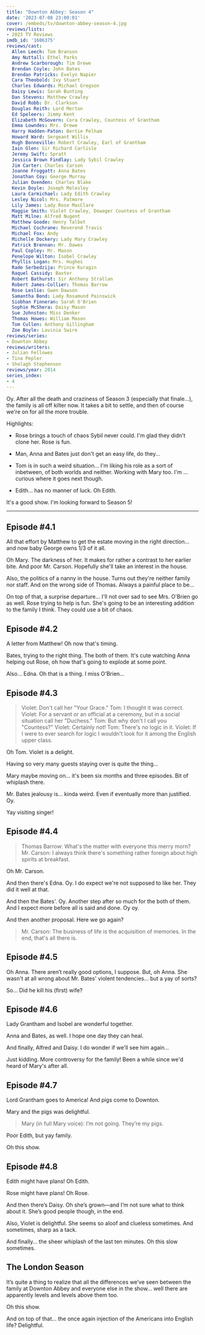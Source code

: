 ```yaml
---
title: "Downton Abbey: Season 4"
date: '2023-07-08 23:00:01'
cover: /embeds/tv/downton-abbey-season-4.jpg
reviews/lists:
- 2023 TV Reviews
imdb_id: '1606375'
reviews/cast:
  Allen Leech: Tom Branson
  Amy Nuttall: Ethel Parks
  Andrew Scarborough: Tim Drewe
  Brendan Coyle: John Bates
  Brendan Patricks: Evelyn Napier
  Cara Theobold: Ivy Stuart
  Charles Edwards: Michael Gregson
  Daisy Lewis: Sarah Bunting
  Dan Stevens: Matthew Crawley
  David Robb: Dr. Clarkson
  Douglas Reith: Lord Merton
  Ed Speleers: Jimmy Kent
  Elizabeth McGovern: Cora Crawley, Countess of Grantham
  Emma Lowndes: Mrs. Drewe
  Harry Hadden-Paton: Bertie Pelham
  Howard Ward: Sergeant Willis
  Hugh Bonneville: Robert Crawley, Earl of Grantham
  Iain Glen: Sir Richard Carlisle
  Jeremy Swift: Spratt
  Jessica Brown Findlay: Lady Sybil Crawley
  Jim Carter: Charles Carson
  Joanne Froggatt: Anna Bates
  Jonathan Coy: George Murray
  Julian Ovenden: Charles Blake
  Kevin Doyle: Joseph Molesley
  Laura Carmichael: Lady Edith Crawley
  Lesley Nicol: Mrs. Patmore
  Lily James: Lady Rose MacClare
  Maggie Smith: Violet Crawley, Dowager Countess of Grantham
  Matt Milne: Alfred Nugent
  Matthew Goode: Henry Talbot
  Michael Cochrane: Reverend Travis
  Michael Fox: Andy
  Michelle Dockery: Lady Mary Crawley
  Patrick Brennan: Mr. Dawes
  Paul Copley: Mr. Mason
  Penelope Wilton: Isobel Crawley
  Phyllis Logan: Mrs. Hughes
  Rade Serbedzija: Prince Kuragin
  Raquel Cassidy: Baxter
  Robert Bathurst: Sir Anthony Strallan
  Robert James-Collier: Thomas Barrow
  Rose Leslie: Gwen Dawson
  Samantha Bond: Lady Rosamund Painswick
  Siobhan Finneran: Sarah O'Brien
  Sophie McShera: Daisy Mason
  Sue Johnston: Miss Denker
  Thomas Howes: William Mason
  Tom Cullen: Anthony Gillingham
  Zoe Boyle: Lavinia Swire
reviews/series:
- Downton Abbey
reviews/writers:
- Julian Fellowes
- Tina Pepler
- Shelagh Stephenson
reviews/year: 2014
series_index:
- 4
---
```

Oy. After all the death and craziness of Season 3 (especially that finale...), the family is all off kilter now. It takes a bit to settle, and then of course we're on for all the more trouble. 

Highlights:

* Rose brings a touch of chaos Sybil never could. I'm glad they didn't clone her. Rose is fun. 

* Man, Anna and Bates just don't get an easy life, do they...

* Tom is in such a weird situation... I'm liking his role as a sort of inbetween, of both worlds and neither. Working with Mary too. I'm ... curious where it goes next though. 

* Edith... has no manner of luck. Oh Edith. 

It's a good show. I'm looking forward to Season 5!

- - - -


## Episode #4.1

All that effort by Matthew to get the estate moving in the right direction… and now baby George owns 1/3 of it all. 

Oh Mary. The darkness of her. It makes for rather a contrast to her earlier bite. And poor Mr. Carson. Hopefully she'll take an interest in the house. 

Also, the politics of a nanny in the house. Turns out they're neither family nor staff. And on the wrong side of Thomas. Always a painful place to be...

On top of that, a surprise departure... I'll not over sad to see Mrs. O'Brien go as well. Rose trying to help is fun. She's going to be an interesting addition to the family I think. They could use a bit of chaos. 

## Episode #4.2

A letter from Matthew! Oh now that's timing. 

Bates, trying to the right thing. The both of them. It's cute watching Anna helping out Rose, oh how that's going to explode at some point. 

Also... Edna. Oh that is a thing. I miss O'Brien...

## Episode #4.3

> Violet: Don't call her "Your Grace."
> Tom: I thought it was correct.
> Violet: For a servant or an official at a ceremony, but in a social situation call her "Duchess."
> Tom: But why don't I call you "Countess?"
> Violet: Certainly not!
> Tom: There's no logic in it.
> Violet: If I were to ever search for logic I wouldn't look for it among the English upper class.

Oh Tom. Violet is a delight. 

Having so very many guests staying over is quite the thing...

Mary maybe moving on... it's been six months and three episodes. Bit of whiplash there. 

Mr. Bates jealousy is… kinda weird. Even if eventually more than justified. Oy. 

Yay visiting singer! 

## Episode #4.4

> Thomas Barrow: What's the matter with everyone this merry morn?
> Mr. Carson: I always think there's something rather foreign about high spirits at breakfast.

Oh Mr. Carson. 

And then there's Edna. Oy. I do expect we're not supposed to like her. They did it well at that. 

And then the Bates'. Oy. Another step after so much for the both of them. And I expect more before all is said and done. Oy oy. 

And then another proposal. Here we go again?

> Mr. Carson: The business of life is the acquisition of memories. In the end, that's all there is.

## Episode #4.5

Oh Anna. There aren’t really good options, I suppose. But, oh Anna. She wasn't at all wrong about Mr. Bates' violent tendencies... but a yay of sorts?

So... Did he kill his (first) wife?

## Episode #4.6

Lady Grantham and Isobel are wonderful together. 

Anna and Bates, as well. I hope one day they can heal. 

And finally, Alfred and Daisy. I do wonder if we'll see him again...

Just kidding. More controversy for the family! Been a while since we'd heard of Mary's after all. 

## Episode #4.7

Lord Grantham goes to America! And pigs come to Downton. 

Mary and the pigs was delightful. 

> Mary (in full Mary voice): I’m not going. They’re my pigs. 

Poor Edith, but yay family. 

Oh this show. 

## Episode #4.8

Edith might have plans! Oh Edith. 

Rose might have plans! Oh Rose. 

And then there’s Daisy. Oh she’s grown—and I’m not sure what to think about it. She’s good people though, in the end. 

Also, Violet is delightful. She seems so aloof and clueless sometimes. And sometimes, sharp as a tack. 

And finally… the sheer whiplash of the last ten minutes. Oh this slow sometimes. 

## The London Season

It’s quite a thing to realize that all the differences we’ve seen between the family at Downton Abbey and everyone else in the show… well there are apparently levels and levels above them too. 

Oh this show. 

And on top of that… the once again injection of the Americans into English life? Delightful. 